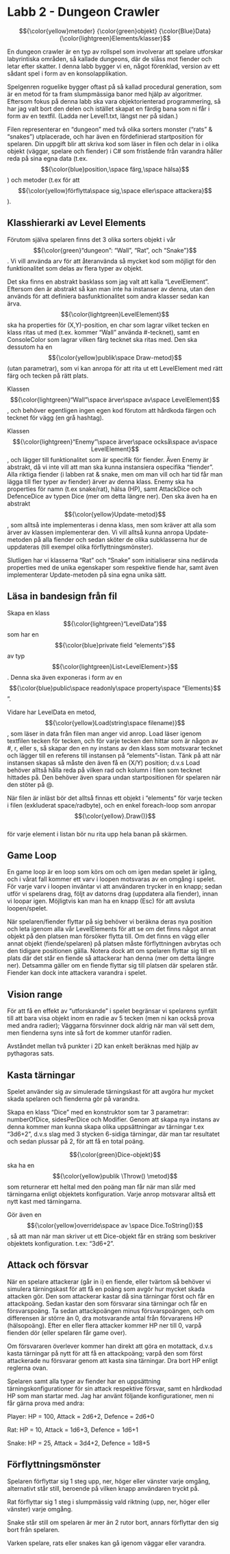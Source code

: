 
# Labb 2 - Dungeon Crawler

$${\color{yellow}metoder}
{\color{green}objekt}
{\color{Blue}Data}
{\color{lightgreen}Elements/klasser}$$	



En dungeon crawler är en typ av rollspel som involverar att spelare utforskar labyrintiska områden, så kallade dungeons, där de slåss mot fiender och letar efter skatter. I denna labb bygger vi en, något förenklad, version av ett sådant spel i form av en konsolapplikation.

Spelgenren roguelike bygger oftast på så kallad procedural generation, som är en metod för ta fram slumpmässiga banor med hjälp av algoritmer. Eftersom fokus på denna labb ska vara objektorienterad programmering, så har jag valt bort den delen och istället skapat en färdig bana som ni får i form av en textfil. (Ladda ner Level1.txt, längst ner på sidan.)

Filen representerar en “dungeon” med två olika sorters monster (“rats” & “snakes”) utplacerade, och har även en fördefinierad startposition för spelaren. Din uppgift blir att skriva kod som läser in filen och delar in i olika objekt (väggar, spelare och fiender) i C# som fristående från varandra håller reda på sina egna data (t.ex. $${\color{blue}position,\space färg,\space hälsa}$$	) och metoder (t.ex för att $${\color{yellow}förflytta\space sig,\space eller\space attackera}$$	).



## Klasshierarki av Level Elements

Förutom själva spelaren finns det 3 olika sorters objekt i vår   $${\color{green}“dungeon”: “Wall”, “Rat”, och “Snake”}$$ . Vi vill använda arv för att återanvända så mycket kod som möjligt för den funktionalitet som delas av flera typer av objekt.

Det ska finns en abstrakt basklass som jag valt att kalla “LevelElement”. Eftersom den är abstrakt så kan man inte ha instanser av denna, utan den används för att definiera basfunktionalitet som andra klasser sedan kan ärva. $${\color{lightgreen}LevelElement}$$ ska ha properties för (X,Y)-position, en char som lagrar vilket tecken en klass ritas ut med (t.ex. kommer “Wall” använda #-tecknet), samt en ConsoleColor som lagrar vilken färg tecknet ska ritas med. Den ska dessutom ha en $${\color{yellow}publik\space Draw-metod}$$	 (utan parametrar), som vi kan anropa för att rita ut ett LevelElement med rätt färg och tecken på rätt plats.

Klassen $${\color{lightgreen}“Wall”\space ärver\space av\space LevelElement}$$	, och behöver egentligen ingen egen kod förutom att hårdkoda färgen och tecknet för vägg (en grå hashtag).

Klassen $${\color{lightgreen}“Enemy”\space ärver\space också\space av\space LevelElement}$$	, och lägger till funktionalitet som är specifik för fiender. Även Enemy är abstrakt, då vi inte vill att man ska kunna instansiera ospecifika “fiender”. Alla riktiga fiender (i labben rat & snake, men om man vill och har tid får man lägga till fler typer av fiender) ärver av denna klass. Enemy ska ha properties för namn (t.ex snake/rat), hälsa (HP), samt AttackDice och DefenceDice av typen Dice (mer om detta längre ner). Den ska även ha en abstrakt $${\color{yellow}Update-metod}$$	, som alltså inte implementeras i denna klass, men som kräver att alla som ärver av klassen implementerar den. Vi vill alltså kunna anropa Update-metoden på alla fiender och sedan sköter de olika subklasserna hur de uppdateras (till exempel olika förflyttningsmönster).

Slutligen har vi klasserna “Rat” och “Snake” som initialiserar sina nedärvda properties med de unika egenskaper som respektive fiende har, samt även implementerar Update-metoden på sina egna unika sätt.



## Läsa in bandesign från fil
Skapa en klass $${\color{lightgreen}“LevelData”}$$	som har en $${\color{blue}private field “elements”}$$ av typ $${\color{lightgreen}List<LevelElement>}$$	. Denna ska även exponeras i form av en $${\color{blue}public\space readonly\space property\space “Elements}$$	”.

Vidare har LevelData en metod, $${\color{yellow}Load(string\space filename)}$$	, som läser in data från filen man anger vid anrop. Load läser igenom textfilen tecken för tecken, och för varje tecken den hittar som är någon av #, r, eller s, så skapar den en ny instans av den klass som motsvarar tecknet och lägger till en referens till instansen på “elements”-listan. Tänk på att när instansen skapas så måste den även få en (X/Y) position; d.v.s Load behöver alltså hålla reda på vilken rad och kolumn i filen som tecknet hittades på. Den behöver även spara undan startpositionen för spelaren när den stöter på @.

När filen är inläst bör det alltså finnas ett objekt i “elements” för varje tecken i filen (exkluderat space/radbyte), och en enkel foreach-loop som anropar $${\color{yellow}.Draw()}$$	
 för varje element i listan bör nu rita upp hela banan på skärmen.



## Game Loop
En game loop är en loop som körs om och om igen medan spelet är igång, och i vårat fall kommer ett varv i loopen motsvaras av en omgång i spelet. För varje varv i loopen inväntar vi att användaren trycker in en knapp; sedan utför vi spelarens drag, följt av datorns drag (uppdatera alla fiender), innan vi loopar igen. Möjligtvis kan man ha en knapp (Esc) för att avsluta loopen/spelet.

När spelaren/fiender flyttar på sig behöver vi beräkna deras nya position och leta igenom alla vår LevelElements för att se om det finns något annat objekt på den platsen man försöker flytta till. Om det finns en vägg eller annat objekt (fiende/spelaren) på platsen måste förflyttningen avbrytas och den tidigare positionen gälla. Notera dock att om spelaren flyttar sig till en plats där det står en fiende så attackerar han denna (mer om detta längre ner). Detsamma gäller om en fiende flyttar sig till platsen där spelaren står. Fiender kan dock inte attackera varandra i spelet.



## Vision range
För att få en effekt av “utforskande” i spelet begränsar vi spelarens synfält till att bara visa objekt inom en radie av 5 tecken (men ni kan också prova med andra radier); Väggarna försvinner dock aldrig när man väl sett dem, men fienderna syns inte så fort de kommer utanför radien.

Avståndet mellan två punkter i 2D kan enkelt beräknas med hjälp av pythagoras sats.



## Kasta tärningar
Spelet använder sig av simulerade tärningskast för att avgöra hur mycket skada spelaren och fienderna gör på varandra.

Skapa en klass “Dice” med en konstruktor som tar 3 parametrar: numberOfDice, sidesPerDice och Modifier. Genom att skapa nya instans av denna kommer man kunna skapa olika uppsättningar av tärningar t.ex “3d6+2”, d.v.s slag med 3 stycken 6-sidiga tärningar, där man tar resultatet och sedan plussar på 2, för att få en total poäng.

$${\color{green}Dice-objekt}$$ ska ha en $${\color{yellow}publik \Throw() \metod}$$	 som returnerar ett heltal med den poäng man får när man slår med tärningarna enligt objektets konfiguration. Varje anrop motsvarar alltså ett nytt kast med tärningarna.

Gör även en $${\color{yellow}override\space av \space Dice.ToString()}$$	, så att man när man skriver ut ett Dice-objekt får en sträng som beskriver objektets konfiguration. t.ex: “3d6+2”.



## Attack och försvar
När en spelare attackerar (går in i) en fiende, eller tvärtom så behöver vi simulera tärningskast för att få en poäng som avgör hur mycket skada attacken gör. Den som attackerar kastar då sina tärningar först och får en attackpoäng. Sedan kastar den som försvarar sina tärningar och får en försvarspoäng. Ta sedan attackpoängen minus försvarspoängen, och om differensen är större än 0, dra motsvarande antal från förvararens HP (hälsopoäng). Efter en eller flera attacker kommer HP ner till 0, varpå fienden dör (eller spelaren får game over).

Om försvararen överlever kommer han direkt att göra en motattack, d.v.s kasta tärningar på nytt för att få en attackpoäng; varpå den som först attackerade nu försvarar genom att kasta sina tärningar. Dra bort HP enligt reglerna ovan.

 Spelaren samt alla typer av fiender har en uppsättning tärningskonfigurationer för sin attack respektive försvar, samt en hårdkodad HP som man startar med. Jag har använt följande konfigurationer, men ni får gärna prova med andra:

Player: HP = 100, Attack = 2d6+2, Defence = 2d6+0

Rat: HP = 10, Attack = 1d6+3, Defence = 1d6+1


Snake: HP = 25, Attack = 3d4+2, Defence = 1d8+5 



## Förflyttningsmönster

Spelaren förflyttar sig 1 steg upp, ner, höger eller vänster varje omgång, alternativt står still, beroende på vilken knapp användaren tryckt på.

Rat förflyttar sig 1 steg i slumpmässig vald riktning (upp, ner, höger eller vänster) varje omgång.

Snake står still om spelaren är mer än 2 rutor bort, annars förflyttar den sig bort från spelaren.

Varken spelare, rats eller snakes kan gå igenom väggar eller varandra.

